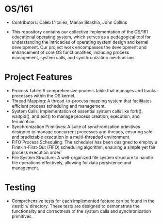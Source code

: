 # OS/161
- Contributors: Caleb L'Italien, Manav Bilakhia, John Collins 

- This repository contains our collective implementation of the OS/161 educational operating system, which serves as a pedagogical tool for understanding the intricacies of operating system design and kernel development. Our project work encompasses the development and enhancement of core OS functionalities, including process management, system calls, and synchronization mechanisms.

# Project Features
- Process Table: A comprehensive process table that manages and tracks processes within the OS kernel.
- Thread Mapping: A thread-to-process mapping system that facilitates efficient process scheduling and management.
- System Calls: Implementation of essential system calls like fork(), waitpid(), and exit() to manage process creation, execution, and termination.
- Synchronization Primitives: A suite of synchronization primitives designed to manage concurrent processes and threads, ensuring safe and predictable execution in a multi-threaded environment.
- FIFO Process Scheduling: The scheduler has been designed to employ a First-In-First-Out (FIFO) scheduling algorithm, ensuring a simple yet fair process execution order.
- File System Structure: A well-organized file system structure to handle file operations effectively, allowing for data persistence and management.

# Testing
 
- Comprehensive tests for each implemented feature can be found in the /testbin/ directory. These tests are designed to demonstrate the functionality and correctness of the system calls and synchronization primitives.    